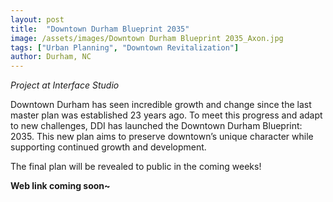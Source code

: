 ```yaml
---
layout: post
title:  "Downtown Durham Blueprint 2035"
image: /assets/images/Downtown Durham Blueprint 2035_Axon.jpg
tags: ["Urban Planning", "Downtown Revitalization"]
author: Durham, NC
---
```


*Project at Interface Studio*

Downtown Durham has seen incredible growth and change since the last master plan was established 23 years ago. To meet this progress and adapt to new challenges, DDI has launched the Downtown Durham Blueprint: 2035. This new plan aims to preserve downtown’s unique character while supporting continued growth and development.

The final plan will be revealed to public in the coming weeks! 

**Web link coming soon~**
